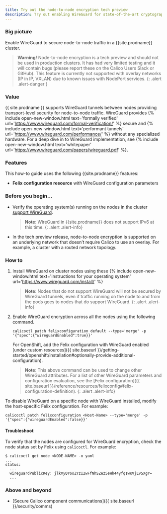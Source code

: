 ```yaml
---
title: Try out the node-to-node encryption tech preview
description: Try out enabling WireGuard for state-of-the-art cryptographic security between nodes for Calico clusters.
---
```


### Big picture

Enable WireGuard to secure node-to-node traffic in a {{site.prodname}} cluster.

> **Warning!** Node-to-node encryption is a tech preview and should not be used in production clusters. It has had very limited testing and it will contain bugs (please report these on the Calico Users Slack or GitHub). This feature is currently not supported with overlay networks (IP in IP, VXLAN) due to known issues with NodePort services.
{: .alert .alert-danger }

### Value

{{ site.prodname }} supports WireGuard tunnels between nodes providing transport-level security for node-to-node traffic. WireGuard provides {% include open-new-window.html text='formally verified' url='https://www.wireguard.com/formal-verification/' %} secure and {% include open-new-window.html text='performant tunnels' url='https://www.wireguard.com/performance/' %} without any specialized hardware. For a deep dive in to WireGuard implementation, see {% include open-new-window.html text='whitepaper' url='https://www.wireguard.com/papers/wireguard.pdf' %}.

### Features

This how-to guide uses the following {{site.prodname}} features:

- **Felix configuration resource** with WireGuard configuration parameters

### Before you begin...

- Verify the operating system(s) running on the nodes in the cluster [support WireGuard](https://www.wireguard.com/install/).

    >**Note**: WireGuard in {{site.prodname}} does not support IPv6 at this time.
    {: .alert .alert-info}
- In the tech preview release, node-to-node encryption is supported on an underlying network that doesn’t require Calico to use an overlay. For example, a cluster with a routed network topology.

### How to

1. Install WireGuard on cluster nodes using these {% include open-new-window.html text='instructions for your operating system' url='https://www.wireguard.com/install/' %}

   >**Note**: Nodes that do not support WireGuard will not be secured by WireGuard tunnels, even if traffic running on the node to and from the pods goes to nodes that do support WireGuard.
{: .alert .alert-info}

1. Enable WireGuard encryption across all the nodes using the following command.
    ```
   calicoctl patch felixconfiguration default --type='merge' -p '{"spec":{"wireguardEnabled":true}}'
   ```
   For OpenShift, add the Felix configuration with WireGuard enabled [under custom resources]({{ site.baseurl }}/getting-started/openshift/installation#optionally-provide-additional-configuration).  

   >**Note**: This above command can be used to change other WireGuard attributes. For a list of other WireGuard parameters and configuration evaluation, see the [Felix configuration]({{ site.baseurl }}/reference/resources/felixconfig#felix-configuration-definition).
{: .alert .alert-info}

To disable WireGuard on a specific node with WireGuard installed, modify the host-specific Felix configuration. For example:

  ```
  calicoctl patch felixconfiguration <Host-Name> --type='merge' -p '{"spec":{"wireguardEnabled":false}}'
  ```

#### Troubleshoot

To verify that the nodes are configured for WireGuard encryption, check the node status set by Felix using `calicoctl`. For example:

   ```
   $ calicoctl get node <NODE-NAME> -o yaml
   ...
   status:
     ...
     wireguardPublicKey: jlkVyQYooZYzI2wFfNhSZez5eWh44yfq1wKVjLvSXgY=
     ...
   ```

### Above and beyond

- [Secure Calico component communications]({{ site.baseurl }}/security/comms)
